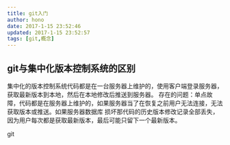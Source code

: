 ```yaml
---
title: git入门
author: hono
date: 2017-1-15 23:52:46
updated: 2017-1-15 23:52:57
tags: [git,概念]
---
```


## git与集中化版本控制系统的区别
集中化的版本控制系统代码都是在一台服务器上维护的，使用客户端登录服务器，获取最新版本到本地，然后在本地修改后推送到服务器。
存在的问题：单点故障，代码都是在服务器上维护的，如果服务器当了在恢复之前用户无法连接，无法获取版本或推送。如果服务器数据库
损坏那代码的历史版本修改记录全部丢失，因为用户每次都是获取最新版本，最后可能只留下一个最新版本。

git